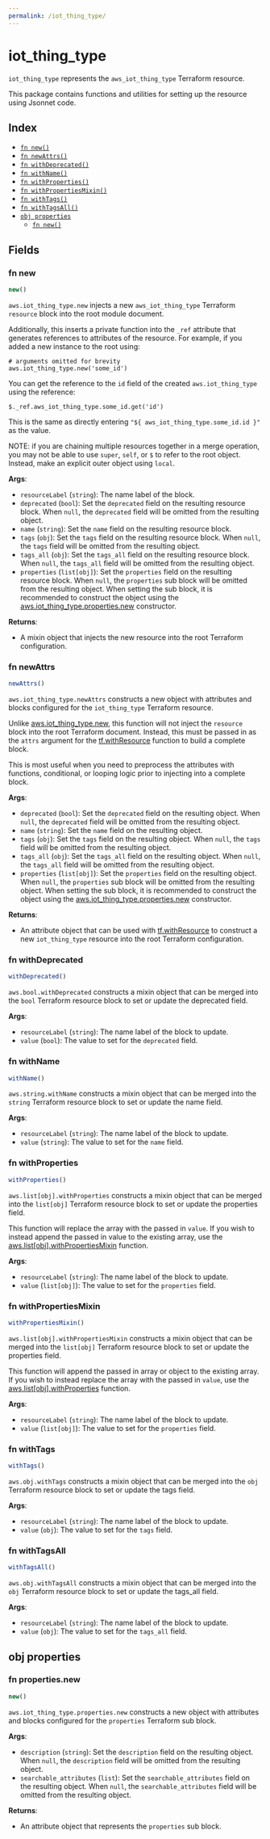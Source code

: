 ```yaml
---
permalink: /iot_thing_type/
---
```


# iot_thing_type

`iot_thing_type` represents the `aws_iot_thing_type` Terraform resource.



This package contains functions and utilities for setting up the resource using Jsonnet code.


## Index

* [`fn new()`](#fn-new)
* [`fn newAttrs()`](#fn-newattrs)
* [`fn withDeprecated()`](#fn-withdeprecated)
* [`fn withName()`](#fn-withname)
* [`fn withProperties()`](#fn-withproperties)
* [`fn withPropertiesMixin()`](#fn-withpropertiesmixin)
* [`fn withTags()`](#fn-withtags)
* [`fn withTagsAll()`](#fn-withtagsall)
* [`obj properties`](#obj-properties)
  * [`fn new()`](#fn-propertiesnew)

## Fields

### fn new

```ts
new()
```


`aws.iot_thing_type.new` injects a new `aws_iot_thing_type` Terraform `resource`
block into the root module document.

Additionally, this inserts a private function into the `_ref` attribute that generates references to attributes of the
resource. For example, if you added a new instance to the root using:

    # arguments omitted for brevity
    aws.iot_thing_type.new('some_id')

You can get the reference to the `id` field of the created `aws.iot_thing_type` using the reference:

    $._ref.aws_iot_thing_type.some_id.get('id')

This is the same as directly entering `"${ aws_iot_thing_type.some_id.id }"` as the value.

NOTE: if you are chaining multiple resources together in a merge operation, you may not be able to use `super`, `self`,
or `$` to refer to the root object. Instead, make an explicit outer object using `local`.

**Args**:
  - `resourceLabel` (`string`): The name label of the block.
  - `deprecated` (`bool`): Set the `deprecated` field on the resulting resource block. When `null`, the `deprecated` field will be omitted from the resulting object.
  - `name` (`string`): Set the `name` field on the resulting resource block.
  - `tags` (`obj`): Set the `tags` field on the resulting resource block. When `null`, the `tags` field will be omitted from the resulting object.
  - `tags_all` (`obj`): Set the `tags_all` field on the resulting resource block. When `null`, the `tags_all` field will be omitted from the resulting object.
  - `properties` (`list[obj]`): Set the `properties` field on the resulting resource block. When `null`, the `properties` sub block will be omitted from the resulting object. When setting the sub block, it is recommended to construct the object using the [aws.iot_thing_type.properties.new](#fn-propertiesnew) constructor.

**Returns**:
- A mixin object that injects the new resource into the root Terraform configuration.


### fn newAttrs

```ts
newAttrs()
```


`aws.iot_thing_type.newAttrs` constructs a new object with attributes and blocks configured for the `iot_thing_type`
Terraform resource.

Unlike [aws.iot_thing_type.new](#fn-new), this function will not inject the `resource`
block into the root Terraform document. Instead, this must be passed in as the `attrs` argument for the
[tf.withResource](https://github.com/tf-libsonnet/core/tree/main/docs#fn-withresource) function to build a complete block.

This is most useful when you need to preprocess the attributes with functions, conditional, or looping logic prior to
injecting into a complete block.

**Args**:
  - `deprecated` (`bool`): Set the `deprecated` field on the resulting object. When `null`, the `deprecated` field will be omitted from the resulting object.
  - `name` (`string`): Set the `name` field on the resulting object.
  - `tags` (`obj`): Set the `tags` field on the resulting object. When `null`, the `tags` field will be omitted from the resulting object.
  - `tags_all` (`obj`): Set the `tags_all` field on the resulting object. When `null`, the `tags_all` field will be omitted from the resulting object.
  - `properties` (`list[obj]`): Set the `properties` field on the resulting object. When `null`, the `properties` sub block will be omitted from the resulting object. When setting the sub block, it is recommended to construct the object using the [aws.iot_thing_type.properties.new](#fn-propertiesnew) constructor.

**Returns**:
  - An attribute object that can be used with [tf.withResource](https://github.com/tf-libsonnet/core/tree/main/docs#fn-withresource) to construct a new `iot_thing_type` resource into the root Terraform configuration.


### fn withDeprecated

```ts
withDeprecated()
```

`aws.bool.withDeprecated` constructs a mixin object that can be merged into the `bool`
Terraform resource block to set or update the deprecated field.



**Args**:
  - `resourceLabel` (`string`): The name label of the block to update.
  - `value` (`bool`): The value to set for the `deprecated` field.


### fn withName

```ts
withName()
```

`aws.string.withName` constructs a mixin object that can be merged into the `string`
Terraform resource block to set or update the name field.



**Args**:
  - `resourceLabel` (`string`): The name label of the block to update.
  - `value` (`string`): The value to set for the `name` field.


### fn withProperties

```ts
withProperties()
```

`aws.list[obj].withProperties` constructs a mixin object that can be merged into the `list[obj]`
Terraform resource block to set or update the properties field.

This function will replace the array with the passed in `value`. If you wish to instead append the
passed in value to the existing array, use the [aws.list[obj].withPropertiesMixin](TODO) function.


**Args**:
  - `resourceLabel` (`string`): The name label of the block to update.
  - `value` (`list[obj]`): The value to set for the `properties` field.


### fn withPropertiesMixin

```ts
withPropertiesMixin()
```

`aws.list[obj].withPropertiesMixin` constructs a mixin object that can be merged into the `list[obj]`
Terraform resource block to set or update the properties field.

This function will append the passed in array or object to the existing array. If you wish
to instead replace the array with the passed in `value`, use the [aws.list[obj].withProperties](TODO)
function.


**Args**:
  - `resourceLabel` (`string`): The name label of the block to update.
  - `value` (`list[obj]`): The value to set for the `properties` field.


### fn withTags

```ts
withTags()
```

`aws.obj.withTags` constructs a mixin object that can be merged into the `obj`
Terraform resource block to set or update the tags field.



**Args**:
  - `resourceLabel` (`string`): The name label of the block to update.
  - `value` (`obj`): The value to set for the `tags` field.


### fn withTagsAll

```ts
withTagsAll()
```

`aws.obj.withTagsAll` constructs a mixin object that can be merged into the `obj`
Terraform resource block to set or update the tags_all field.



**Args**:
  - `resourceLabel` (`string`): The name label of the block to update.
  - `value` (`obj`): The value to set for the `tags_all` field.


## obj properties



### fn properties.new

```ts
new()
```


`aws.iot_thing_type.properties.new` constructs a new object with attributes and blocks configured for the `properties`
Terraform sub block.



**Args**:
  - `description` (`string`): Set the `description` field on the resulting object. When `null`, the `description` field will be omitted from the resulting object.
  - `searchable_attributes` (`list`): Set the `searchable_attributes` field on the resulting object. When `null`, the `searchable_attributes` field will be omitted from the resulting object.

**Returns**:
  - An attribute object that represents the `properties` sub block.
